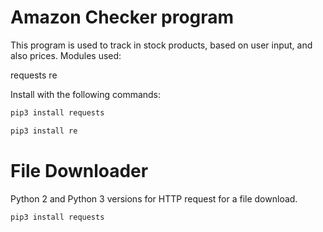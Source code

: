 # Amazon Checker program

This program is used to track in stock products, based on user input, and also prices.
Modules used:

requests
re

Install with the following commands:

```bash
pip3 install requests

pip3 install re
```

# File Downloader

Python 2 and Python 3 versions for HTTP request for a file download.

```bash
pip3 install requests
```